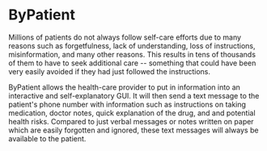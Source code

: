 # ByPatient

Millions of patients do not always follow self-care efforts due to many reasons such as forgetfulness, lack of understanding, loss of instructions, misinformation, and many other reasons. This results in tens of thousands of them to have to seek additional care -- something that could have been very easily avoided if they had just followed the instructions. 


ByPatient allows the health-care provider to put in information into an interactive and self-explanatory GUI. It will then send a text message to the patient's phone number with information such as instructions on taking medication, doctor notes, quick explanation
of the drug, and and potential health risks. Compared to just verbal messages or notes written on paper which are easily forgotten and ignored, these text messages will always be available to the patient.
